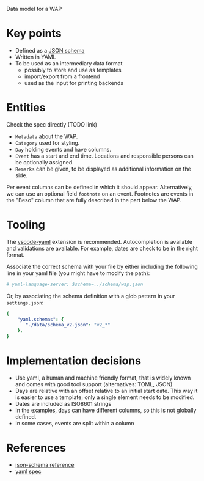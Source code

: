 Data model for a WAP
# Key points
- Defined as a [JSON schema](https://json-schema.org/) 
- Written in YAML
- To be used as an intermediary data format
    - possibly to store and use as templates
    - import/export from a frontend
    - used as the input for printing backends

# Entities
Check the spec directly (TODO link)

<!-- TODO Include examples -->
- `Metadata` about the WAP.
- `Category` used for styling.
- `Day` holding events and have columns.
- `Event` has a start and end time.  Locations and responsible persons can be optionally assigned.
- `Remarks` can be given, to be displayed as additional information on the side.

Per event columns can be defined in which it should appear.
Alternatively, we can use an optional field `footnote` on an event.
Footnotes are events in the "Beso" column that are fully described in the part below the WAP.

# Tooling
The [vscode-yaml](https://github.com/redhat-developer/vscode-yaml) extension is recommended.
Autocompletion is available and validations are available.
For example, dates are check to be in the right format.

Associate the correct schema with your file by either including the following line in your yaml file (you might have to modify the path):
``` yaml
# yaml-language-server: $schema=../schema/wap.json
```
Or, by associating the schema definition with a glob pattern in your `settings.json`:
``` yaml
{
    "yaml.schemas": {
       "./data/schema_v2.json": "v2_*"
    },
}
```
# Implementation decisions
- Use yaml, a human and machine friendly format, that is widely known and comes with good tool support (alternatives: TOML, JSON)
- Days are relative with an offset relative to an initial start date. This way it is easier to use a template; only a single element needs to be modified.
- Dates are included as ISO8601 strings
- In the examples, days can have different columns, so this is not globally defined.
- In some cases, events are split within a column

# References
- [json-schema reference](https://json-schema.org/reference)
- [yaml spec](https://yaml.org/spec/1.2.2/)

